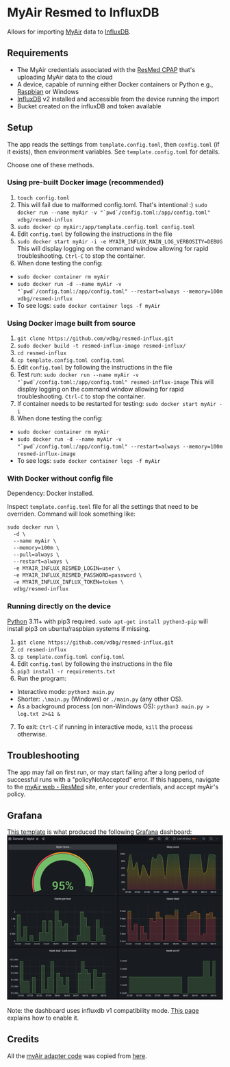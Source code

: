 # MyAir Resmed to InfluxDB

Allows for importing [MyAir](https://myair.resmed.com/) data to [InfluxDB](https://www.influxdata.com/).

## Requirements

- The MyAir credentials associated with the [ResMed CPAP](https://www.resmed.com/en-us/sleep-apnea/cpap-products/cpap-machines/) that's uploading MyAir data to the cloud
- A device, capable of running either Docker containers or Python e.g., [Raspbian](https://www.raspbian.org/) or Windows
- [InfluxDB](https://en.wikipedia.org/wiki/InfluxDB) v2 installed and accessible from the device running the import
- Bucket created on the influxDB and token available

## Setup

The app reads the settings from `template.config.toml`, then `config.toml` (if it exists), then environment variables.
See `template.config.toml` for details.

Choose one of these methods.

### Using pre-built Docker image (recommended)

1. `touch config.toml`
2. This will fail due to malformed config.toml. That's intentional :)
   ``sudo docker run --name myAir -v "`pwd`/config.toml:/app/config.toml" vdbg/resmed-influx``
3. `sudo docker cp myAir:/app/template.config.toml config.toml`
4. Edit `config.toml` by following the instructions in the file
5. `sudo docker start myAir -i -e MYAIR_INFLUX_MAIN_LOG_VERBOSITY=DEBUG`
  This will display logging on the command window allowing for rapid troubleshooting. `Ctrl-C` to stop the container.
7. When done testing the config:
  * `sudo docker container rm myAir`
  * ``sudo docker run -d --name myAir -v "`pwd`/config.toml:/app/config.toml" --restart=always --memory=100m vdbg/resmed-influx``
  * To see logs: `sudo docker container logs -f myAir`

### Using Docker image built from source

1. `git clone https://github.com/vdbg/resmed-influx.git`
2. `sudo docker build -t resmed-influx-image resmed-influx/`
3. `cd resmed-influx`
4. `cp template.config.toml config.toml`
5. Edit `config.toml` by following the instructions in the file
6. Test run: ``sudo docker run --name myAir -v "`pwd`/config.toml:/app/config.toml" resmed-influx-image``
   This will display logging on the command window allowing for rapid troubleshooting. `Ctrl-C` to stop the container.
7. If container needs to be restarted for testing: `sudo docker start myAir -i`
8. When done testing the config:
  * `sudo docker container rm myAir`
  * ``sudo docker run -d --name myAir -v "`pwd`/config.toml:/app/config.toml" --restart=always --memory=100m resmed-influx-image``
  * To see logs: `sudo docker container logs -f myAir`


### With Docker without config file

Dependency: Docker installed.

Inspect `template.config.toml` file for all the settings that need to be overriden. Command will look something like:

```
sudo docker run \
  -d \
  --name myAir \
  --memory=100m \
  --pull=always \
  --restart=always \
  -e MYAIR_INFLUX_RESMED_LOGIN=user \
  -e MYAIR_INFLUX_RESMED_PASSWORD=password \
  -e MYAIR_INFLUX_INFLUX_TOKEN=token \
  vdbg/resmed-influx
```

### Running directly on the device

[Python](https://www.python.org/) 3.11+ with pip3 required. `sudo apt-get install python3-pip` will install pip3 on ubuntu/raspbian systems if missing.

1. `git clone https://github.com/vdbg/resmed-influx.git`
2. `cd resmed-influx`
3. `cp template.config.toml config.toml`
4. Edit `config.toml` by following the instructions in the file
5. `pip3 install -r requirements.txt`
6. Run the program:
  * Interactive mode: `python3 main.py`
  * Shorter: `.\main.py` (Windows) or `./main.py` (any other OS).
  * As a background process (on non-Windows OS): `python3 main.py > log.txt 2>&1 &`
7. To exit: `Ctrl-C` if running in interactive mode, `kill` the process otherwise.

## Troubleshooting

The app may fail on first run, or may start failing after a long period of successful runs with a "policyNotAccepted" error.
If this happens, navigate to the [myAir web - ResMed](https://myair.resmed.com) site, enter your credentials, and accept myAir's policy.

## Grafana

[This template](grafana/dashboard.json) is what produced the following [Grafana](https://grafana.com/) dashboard:
![Grafana dashboard](grafana/dashboard.png)

Note: the dashboard uses influxdb v1 compatibility mode. [This page](https://www.techetio.com/2021/11/29/influxdb-v2-using-the-v1-api-for-v1-dependent-applications/) explains how to enable it.

## Credits

All the [myAir adapter code](myair_client/) was copied from [here](https://github.com/prestomation/resmed_myair_sensors/tree/master/custom_components/resmed_myair/client).
